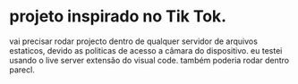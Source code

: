 # projeto inspirado no Tik Tok.

vai precisar rodar projecto dentro de qualquer servidor de arquivos estaticos, devido as politicas de acesso a câmara do dispositivo.
eu testei usando o live server extensão do visual code. também poderia rodar dentro parecl.